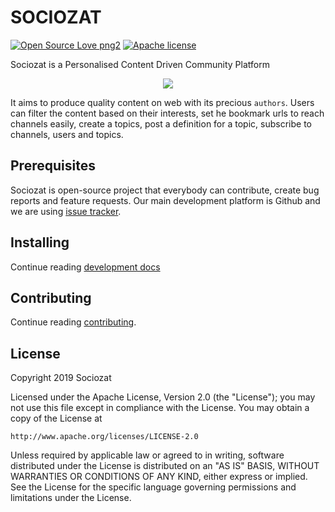 # SOCIOZAT

[![Open Source Love png2](https://badges.frapsoft.com/os/v2/open-source.png?v=103)](https://github.com/ellerbrock/open-source-badges/)
[![Apache license](https://img.shields.io/badge/License-APACHE-blue.svg)](http://www.apache.org/licenses/LICENSE-2.0)


Sociozat is a Personalised Content Driven Community Platform

<p align="center">
<img src="screenshot.png">
</p>

It aims to produce quality content on web with its precious `authors`. Users can filter the content based on their interests, set he bookmark urls to reach channels easily, create a topics, post a definition for a topic, subscribe to channels, users and topics.  

## Prerequisites

Sociozat is open-source project that everybody can contribute, create bug reports and feature requests.
Our main development platform is Github and we are using [issue tracker](https://github.com/sociozat/sociozat/issues).


## Installing

Continue reading [development docs](https://sociozat.org/docs/developer/installation)

## Contributing

Continue reading [contributing](CONTRIBUTING.md).

## License

Copyright 2019 Sociozat

Licensed under the Apache License, Version 2.0 (the "License");
you may not use this file except in compliance with the License.
You may obtain a copy of the License at

    http://www.apache.org/licenses/LICENSE-2.0

Unless required by applicable law or agreed to in writing, software
distributed under the License is distributed on an "AS IS" BASIS,
WITHOUT WARRANTIES OR CONDITIONS OF ANY KIND, either express or implied.
See the License for the specific language governing permissions and
limitations under the License.